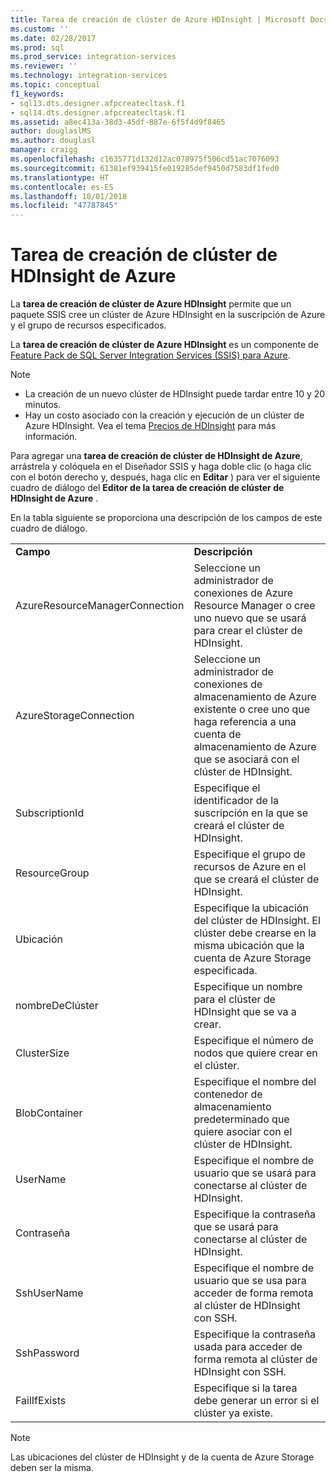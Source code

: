 ```yaml
---
title: Tarea de creación de clúster de Azure HDInsight | Microsoft Docs
ms.custom: ''
ms.date: 02/28/2017
ms.prod: sql
ms.prod_service: integration-services
ms.reviewer: ''
ms.technology: integration-services
ms.topic: conceptual
f1_keywords:
- sql13.dts.designer.afpcreatecltask.f1
- sql14.dts.designer.afpcreatecltask.f1
ms.assetid: a8ec413a-38d3-45df-887e-6f5f4d9f8465
author: douglaslMS
ms.author: douglasl
manager: craigg
ms.openlocfilehash: c1635771d132d12ac078975f506cd51ac7076093
ms.sourcegitcommit: 61381ef939415fe019285def9450d7583df1fed0
ms.translationtype: HT
ms.contentlocale: es-ES
ms.lasthandoff: 10/01/2018
ms.locfileid: "47787845"
---
```

# <a name="azure-hdinsight-create-cluster-task"></a>Tarea de creación de clúster de HDInsight de Azure
La **tarea de creación de clúster de Azure HDInsight** permite que un paquete SSIS cree un clúster de Azure HDInsight en la suscripción de Azure y el grupo de recursos especificados.
  
La **tarea de creación de clúster de Azure HDInsight** es un componente de [Feature Pack de SQL Server Integration Services (SSIS) para Azure](../../integration-services/azure-feature-pack-for-integration-services-ssis.md).
  
> [!NOTE]  
> - La creación de un nuevo clúster de HDInsight puede tardar entre 10 y 20 minutos.  
> - Hay un costo asociado con la creación y ejecución de un clúster de Azure HDInsight. Vea el tema [Precios de HDInsight](http://azure.microsoft.com/pricing/details/hdinsight/) para más información.  
  
Para agregar una **tarea de creación de clúster de HDInsight de Azure**, arrástrela y colóquela en el Diseñador SSIS y haga doble clic (o haga clic con el botón derecho y, después, haga clic en **Editar** ) para ver el siguiente cuadro de diálogo del **Editor de la tarea de creación de clúster de HDInsight de Azure** .  
  
En la tabla siguiente se proporciona una descripción de los campos de este cuadro de diálogo.  
  
|||  
|-|-|  
|**Campo**|**Descripción**|  
|AzureResourceManagerConnection|Seleccione un administrador de conexiones de Azure Resource Manager o cree uno nuevo que se usará para crear el clúster de HDInsight.|  
|AzureStorageConnection|Seleccione un administrador de conexiones de almacenamiento de Azure existente o cree uno que haga referencia a una cuenta de almacenamiento de Azure que se asociará con el clúster de HDInsight.|
|SubscriptionId|Especifique el identificador de la suscripción en la que se creará el clúster de HDInsight.|
|ResourceGroup|Especifique el grupo de recursos de Azure en el que se creará el clúster de HDInsight.|
|Ubicación|Especifique la ubicación del clúster de HDInsight. El clúster debe crearse en la misma ubicación que la cuenta de Azure Storage especificada.|  
|nombreDeClúster|Especifique un nombre para el clúster de HDInsight que se va a crear.|  
|ClusterSize|Especifique el número de nodos que quiere crear en el clúster.|  
|BlobContainer|Especifique el nombre del contenedor de almacenamiento predeterminado que quiere asociar con el clúster de HDInsight.|  
|UserName|Especifique el nombre de usuario que se usará para conectarse al clúster de HDInsight.|  
|Contraseña|Especifique la contraseña que se usará para conectarse al clúster de HDInsight.|
|SshUserName|Especifique el nombre de usuario que se usa para acceder de forma remota al clúster de HDInsight con SSH.|
|SshPassword|Especifique la contraseña usada para acceder de forma remota al clúster de HDInsight con SSH.|
|FailIfExists|Especifique si la tarea debe generar un error si el clúster ya existe.|  
  
> [!NOTE]  
> Las ubicaciones del clúster de HDInsight y de la cuenta de Azure Storage deben ser la misma.
